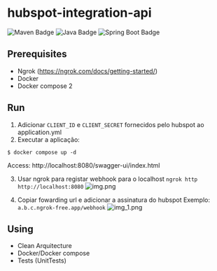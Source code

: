 # hubspot-integration-api

![Maven Badge](https://img.shields.io/badge/maven-3.9.9-blue)
![Java Badge](https://img.shields.io/badge/Java-21-blue)
![Spring Boot Badge](https://img.shields.io/badge/Spring_Boot-3.4.2-darkgreen)

## Prerequisites

- Ngrok (https://ngrok.com/docs/getting-started/)
- Docker
- Docker compose 2

## Run

1. Adicionar ```CLIENT_ID``` e ```CLIENT_SECRET``` fornecidos pelo hubspot ao application.yml 
2. Executar a aplicação:
```
$ docker compose up -d
```

Access:
http://localhost:8080/swagger-ui/index.html

3. Usar ngrok para registar webhook para o localhost
```ngrok http http://localhost:8080```
![img.png](img.png)

4. Copiar fowarding url e adicionar a assinatura do hubspot
Exemplo: ```a.b.c.ngrok-free.app/webhook```
![img_1.png](img_1.png)

## Using
- Clean Arquitecture
- Docker/Docker compose
- Tests (UnitTests)